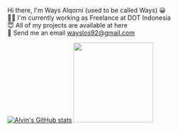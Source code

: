 Hi there, I'm Ways Alqorni (used to be called Ways) :grinning: <br>
:technologist: I'm currently working as Freelance at DOT Indonesia <br>
:innocent: All of my projects are available at here <br>
:email: Send me an email wayslos92@gmail.com <br>


[![Alvin's GitHub stats](https://github-readme-stats.vercel.app/api?username=alvin371)](https://github.com/ways92/github-readme-stats)
<img height="180em" src="https://github-readme-stats-eight-theta.vercel.app/api/top-langs/?username=ways92&layout=compact&langs_count=8&theme=algolia"/>